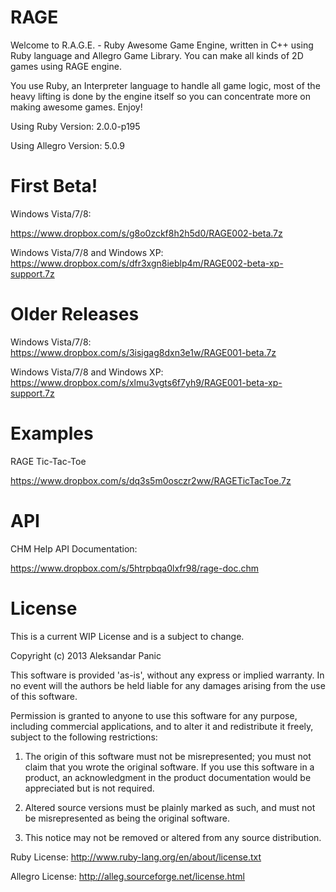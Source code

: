 RAGE
====

Welcome to R.A.G.E. - Ruby Awesome Game Engine, written in C++ using Ruby language and Allegro Game Library.
You can make all kinds of 2D games using RAGE engine.

You use Ruby, an Interpreter language to handle all game logic, most of the heavy lifting is done by the engine itself
so you can concentrate more on making awesome games. Enjoy!

Using Ruby Version: 2.0.0-p195

Using Allegro Version: 5.0.9

First Beta!
====

Windows Vista/7/8:

https://www.dropbox.com/s/g8o0zckf8h2h5d0/RAGE002-beta.7z



Windows Vista/7/8 and Windows XP:
https://www.dropbox.com/s/dfr3xgn8ieblp4m/RAGE002-beta-xp-support.7z

Older Releases
====

Windows Vista/7/8:
https://www.dropbox.com/s/3isigag8dxn3e1w/RAGE001-beta.7z

Windows Vista/7/8 and Windows XP:
https://www.dropbox.com/s/xlmu3vgts6f7yh9/RAGE001-beta-xp-support.7z

Examples
====

RAGE Tic-Tac-Toe

https://www.dropbox.com/s/dq3s5m0osczr2ww/RAGETicTacToe.7z

API
====

CHM Help API Documentation:

https://www.dropbox.com/s/5htrpbqa0lxfr98/rage-doc.chm

License
====

This is a current WIP License and is a subject to change.

Copyright (c) 2013 Aleksandar Panic

This software is provided 'as-is', without any express or implied
warranty. In no event will the authors be held liable for any damages
arising from the use of this software.

Permission is granted to anyone to use this software for any purpose,
including commercial applications, and to alter it and redistribute it
freely, subject to the following restrictions:

   1. The origin of this software must not be misrepresented; you must not
   claim that you wrote the original software. If you use this software
   in a product, an acknowledgment in the product documentation would be
   appreciated but is not required.

   2. Altered source versions must be plainly marked as such, and must not be
   misrepresented as being the original software.

   3. This notice may not be removed or altered from any source
   distribution.

Ruby License: http://www.ruby-lang.org/en/about/license.txt

Allegro License: http://alleg.sourceforge.net/license.html
